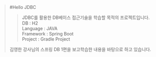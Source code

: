 >#Hello JDBC   
>>JDBC를 활용한 DB베이스 접근기술을 학습할 목적의 프로젝트입니다.   
>>DB : H2   
>>Language : JAVA   
>>Framework : Spring Boot   
>>Project : Gradle Project
>
>김영한 강사님의 스프링 DB 1편을 보고학습한 내용을 바탕으로 하고 있습니다.
